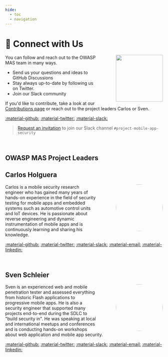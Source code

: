 ```yaml
---
hide:
  - toc
  - navigation
---
```


# &#128172; Connect with Us

<img src="/Images/logo_circle.png" width="150px" style="margin-left: 4em; margin-top: 0em;" align="right">

You can follow and reach out to the OWASP MAS team in many ways.

- Send us your questions and ideas to GitHub Discussions
- Stay always up-to-date by following us on Twitter.
- Join our Slack community

If you'd like to contribute, take a look at our [Contributions page](contributing.md) or reach out to the project leaders Carlos or Sven.

[:material-github:](https://github.com/OWASP/owasp-mastg/discussions)
[:material-twitter:](https://twitter.com/OWASP_MAS)
[:material-slack:](https://owasp.slack.com/archives/C1M6ZVC6S)

> [Request an invitation](https://owasp.slack.com/join/shared_invite/zt-g398htpy-AZ40HOM1WUOZguJKbblqkw#) to join our Slack channel `#project-mobile-app-security`

<br>

## OWASP MAS Project Leaders

## Carlos Holguera

<img src="/Images/carlos.jpg" width="150px" style="border-radius: 50%; margin-left: 4em;" align="right">

Carlos is a mobile security research engineer who has gained many years of hands-on experience in the field of security testing for mobile apps and embedded systems such as automotive control units and IoT devices. He is passionate about reverse engineering and dynamic instrumentation of mobile apps and is continuously learning and sharing his knowledge.

[:material-github:](https://github.com/cpholguera)
[:material-twitter:](https://twitter.com/grepharder)
[:material-slack:](https://owasp.slack.com/team/U5LRFEGR5)
[:material-email:](mailto:Carlos.Holguera@owasp.org)
[:material-linkedin:](https://linkedin.com/in/carlos-holguera)

<br>

## Sven Schleier

<img src="/Images/sven.jpg" width="150px" style="border-radius: 50%; margin-left: 4em;" align="right">

Sven is an experienced web and mobile penetration tester and assessed everything from historic Flash applications to progressive mobile apps. He is also a security engineer that supported many projects end-to-end during the SDLC to "build security in". He was speaking at local and international meetups and conferences and is conducting hands-on workshops about web application and mobile app security.

[:material-github:](https://github.com/sushi2k)
[:material-twitter:](https://twitter.com/bsd_daemon)
[:material-slack:](https://owasp.slack.com/team/U1M6X5WCU)
[:material-email:](mailto:Sven.Schleier@owasp.org)
[:material-linkedin:](https://linkedin.com/in/sven-schleier)

<br>
